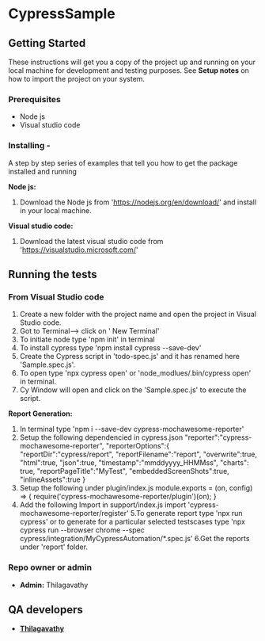 # CypressSample

## Getting Started

These instructions will get you a copy of the project up and running on your local machine for development and testing purposes. See **Setup notes** on how to import the project on your system.

### Prerequisites

* Node js
* Visual studio code

### Installing -

A step by step series of examples that tell you how to get the package installed and running

**Node js:**
1. Download the Node js from 'https://nodejs.org/en/download/' and install in your local machine.

**Visual studio code:**

1. Download the latest visual studio code from 'https://visualstudio.microsoft.com/'

## Running the tests

### From Visual Studio code

1. Create a new folder with the project name and open the project in Visual Studio code.
2. Got to Terminal--> click on ' New Terminal'
3. To initiate node type 'npm init' in terminal
4. To install cypress type 'npm install cypress --save-dev' 
5. Create the Cypress script in 'todo-spec.js' and it has renamed here 'Sample.spec.js'.
6. To open type 'npx cypress open' or 'node_modlues/.bin/cypress open' in terminal.
7. Cy Window will open and click on the 'Sample.spec.js' to execute the script.

**Report Generation:**
1. In terminal type 'npm i --save-dev cypress-mochawesome-reporter'
2. Setup  the following dependencied in cypress.json
"reporter":"cypress-mochawesome-reporter",
    "reporterOptions":{
    "reportDir":"cypress/report",
    "reportFilename":"report",
    "overwrite":true,
    "html":true,
    "json":true,
    "timestamp":"mmddyyyy_HHMMss",
    "charts": true,
    "reportPageTitle":"MyTest",
    "embeddedScreenShots":true,
    "inlineAssets":true
    }
3. Setup the following under plugin/index.js
module.exports = (on, config) => {
  require('cypress-mochawesome-reporter/plugin')(on);
}
4. Add the following Import in support/index.js
import 'cypress-mochawesome-reporter/register'
5.To generate report type 'npx run cypress' or to generate for a particular selected testscases type 'npx cypress run --browser chrome --spec cypress/integration/MyCypressAutomation/*.spec.js'
6.Get the reports under 'report' folder.


### Repo owner or admin

* **Admin:** Thilagavathy

## QA developers

* [**Thilagavathy**](mailto:k.pthilagavathy@gmai.com)
